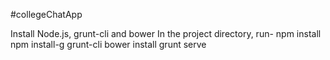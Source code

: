 
#collegeChatApp

Install Node.js, grunt-cli and bower
In the project directory,
run-
	npm install
	npm install-g grunt-cli
	bower install
	grunt serve 


